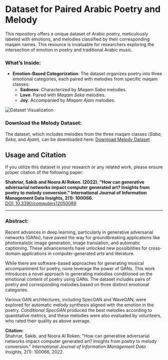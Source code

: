 # Dataset for Paired Arabic Poetry and Melody

This repository offers a unique dataset of Arabic poetry, meticulously labeled with emotions, and melodies classified by their corresponding maqam names. This resource is invaluable for researchers exploring the intersection of emotion in poetry and traditional Arabic music.

### What’s Inside:

- **Emotion-Based Categorization**: The dataset organizes poetry into three emotional categories, each paired with melodies from specific maqam classes:
  - **Sadness**: Characterized by *Maqam Saba* melodies.
  - **Love**: Paired with *Maqam Seka* melodies.
  - **Joy**: Accompanied by *Maqam Ajam* melodies.

![Dataset Visualization](https://user-images.githubusercontent.com/47560178/119216289-eeb34280-bae3-11eb-9d48-745ed5cc644a.png)

### Download the Melody Dataset:
The dataset, which includes melodies from the three maqam classes (*Saba*, *Seka*, and *Ajam*), can be downloaded here: [Download Melody Dataset](https://drive.google.com/file/d/1H4qeIwYaT5XqRn760b4LIKlt39jZ3u1S/view?usp=sharing)

## Usage and Citation
If you utilize this dataset in your research or any related work, please ensure proper citation of the following paper:

**Shahriar, Sakib and Noora Al Roken. (2022). "How can generative adversarial networks impact computer generated art? Insights from poetry to melody conversion." International Journal of Information Management Data Insights, 2(1): 100066.**  
[DOI: 10.3390/computers12050089](https://doi.org/10.1016/j.jjimei.2022.100066)

---

### Abstract:

Recent advances in deep learning, particularly in generative adversarial networks (GANs), have paved the way for groundbreaking applications like photorealistic image generation, image translation, and automatic captioning. These advancements have unlocked new possibilities for cross-domain applications in computer-generated arts and literature. 

While there are software-based approaches for generating musical accompaniment for poetry, none leverage the power of GANs. This work introduces a novel approach to generating melodies conditioned on the emotional content of poetry using GANs. The dataset includes pairs of poetry and corresponding melodies based on three distinct emotional categories. 

Various GAN architectures, including SpecGAN and WaveGAN, were explored for automatic melody synthesis aligned with the emotion in the poetry. *Conditional SpecGAN* produced the best melodies according to quantitative metrics, and these melodies were also evaluated by volunteers, who rated their quality as above average.

**Citation:**  
Shahriar, Sakib, and Noora Al Roken. "How can generative adversarial networks impact computer generated art? Insights from poetry to melody conversion." *International Journal of Information Management Data Insights*, 2(1): 100066, 2022.
